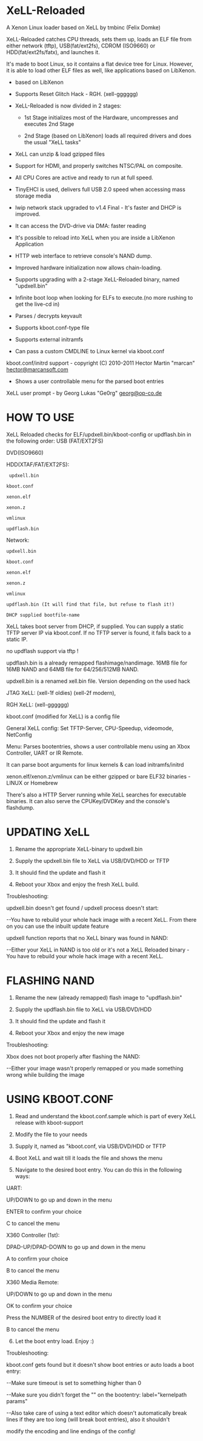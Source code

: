 
# **XeLL-Reloaded**

  

A Xenon Linux loader based on XeLL by tmbinc (Felix Domke)

  

XeLL-Reloaded catches CPU threads, sets them up, loads an ELF file from either network (tftp), USB(fat/ext2fs), CDROM (ISO9660) or HDD(fat/ext2fs/fatx), and launches it.

It's made to boot Linux, so it contains a flat device tree for Linux. However, it is able to load other ELF files as well, like applications based on LibXenon.

  

* based on LibXenon

* Supports Reset Glitch Hack - RGH. (xell-gggggg)

* XeLL-Reloaded is now divided in 2 stages:

	- 1st Stage initializes most of the Hardware, uncompresses and executes 2nd Stage

	- 2nd Stage (based on LibXenon) loads all required drivers and does the usual "XeLL tasks"

* XeLL can unzip & load gzipped files

* Support for HDMI, and properly switches NTSC/PAL on composite.

* All CPU Cores are active and ready to run at full speed.

* TinyEHCI is used, delivers full USB 2.0 speed when accessing mass storage media

* lwip network stack upgraded to v1.4 Final - It's faster and DHCP is improved.

* It can access the DVD-drive via DMA: faster reading

* It's possible to reload into XeLL when you are inside a LibXenon Application

* HTTP web interface to retrieve console's NAND dump.

* Improved hardware initialization now allows chain-loading.

* Supports upgrading with a 2-stage XeLL-Reloaded binary, named "updxell.bin"

* Infinite boot loop when looking for ELFs to execute.(no more rushing to get the live-cd in)

* Parses / decrypts keyvault

* Supports kboot.conf-type file

* Supports external initramfs

* Can pass a custom CMDLINE to Linux kernel via kboot.conf

kboot.conf/initrd support - copyright (C) 2010-2011 Hector Martin "marcan" <hector@marcansoft.com>

* Shows a user controllable menu for the parsed boot entries

XeLL user prompt - by Georg Lukas "Ge0rg" <georg@op-co.de>

  

# HOW TO USE

  
  

XeLL Reloaded checks for ELF/updxell.bin/kboot-config or updflash.bin in the following order:
USB (FAT/EXT2FS)

DVD(ISO9660)

HDD(XTAF/FAT/EXT2FS): 

	 updxell.bin

	kboot.conf

	xenon.elf

	xenon.z

	vmlinux

	updflash.bin



Network:

	updxell.bin

	kboot.conf

	xenon.elf

	xenon.z

	vmlinux

	updflash.bin (It will find that file, but refuse to flash it!)

	DHCP supplied bootfile-name


XeLL takes boot server from DHCP, if supplied. You can supply a static TFTP server IP via kboot.conf. If no TFTP server is found, it falls back to a static IP.

  

no updflash support via tftp !

updflash.bin is a already remapped flashimage/nandimage. 16MB file for 16MB NAND and 64MB file for 64/256/512MB NAND.

updxell.bin is a renamed xell.bin file. Version depending on the used hack

JTAG XeLL: (xell-1f oldies) (xell-2f modern),

RGH XeLL: (xell-gggggg)

  
  

kboot.conf (modified for XeLL) is a config file

  

General XeLL config: Set TFTP-Server, CPU-Speedup, videomode, NetConfig

  

Menu: Parses bootentries, shows a user controllable menu using an Xbox Controller, UART or IR Remote.

  

It can parse boot arguments for linux kernels & can load initramfs/initrd

  

xenon.elf/xenon.z/vmlinux can be either gzipped or bare ELF32 binaries - LINUX or Homebrew

  
  
  

There's also a HTTP Server running while XeLL searches for executable binaries. It can also serve the CPUKey/DVDKey and the console's flashdump.

  
  

# UPDATING XeLL

  
  

1. Rename the appropriate XeLL-binary to updxell.bin

2. Supply the updxell.bin file to XeLL via USB/DVD/HDD or TFTP

3. It should find the update and flash it

4. Reboot your Xbox and enjoy the fresh XeLL build.

  

Troubleshooting:

  

updxell.bin doesn't get found / updxell process doesn't start:

  

--You have to rebuild your whole hack image with a recent XeLL. From there on you can use the inbuilt update feature

updxell function reports that no XeLL binary was found in NAND:

  

--Either your XeLL in NAND is too old or it's not a XeLL Reloaded binary - You have to rebuild your whole hack image with a recent XeLL.

  
  

# FLASHING NAND

  
  

1. Rename the new (already remapped) flash image to "updflash.bin"

2. Supply the updflash.bin file to XeLL via USB/DVD/HDD

3. It should find the update and flash it

4. Reboot your Xbox and enjoy the new image

  

Troubleshooting:

  

Xbox does not boot properly after flashing the NAND:

--Either your image wasn't properly remapped or you made something wrong while building the image

  
  

# USING KBOOT.CONF

  
  

1. Read and understand the kboot.conf.sample which is part of every XeLL release with kboot-support

2. Modify the file to your needs

3. Supply it, named as "kboot.conf, via USB/DVD/HDD or TFTP

4. Boot XeLL and wait till it loads the file and shows the menu

5. Navigate to the desired boot entry. You can do this in the following ways:

UART:

UP/DOWN to go up and down in the menu

ENTER to confirm your choice

C to cancel the menu

  

X360 Controller (1st):

DPAD-UP/DPAD-DOWN to go up and down in the menu

A to confirm your choice

B to cancel the menu

  

X360 Media Remote:

UP/DOWN to go up and down in the menu

OK to confirm your choice

Press the NUMBER of the desired boot entry to directly load it

B to cancel the menu

  

6. Let the boot entry load. Enjoy :)

  


Troubleshooting:

kboot.conf gets found but it doesn't show boot entries or auto loads a boot entry:

--Make sure timeout is set to something higher than 0

--Make sure you didn't forget the "" on the bootentry: label="kernelpath params"

--Also take care of using a text editor which doesn't automatically break lines if they are too long (will break boot entries), also it shouldn't

modify the encoding and line endings of the config!
